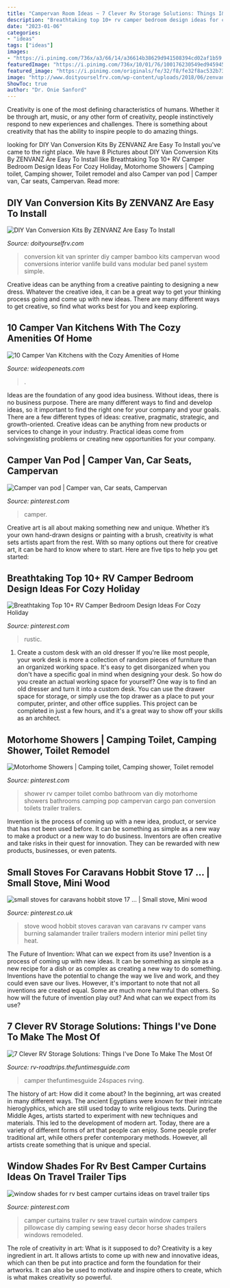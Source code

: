 ```yaml
---
title: "Campervan Room Ideas ~ 7 Clever Rv Storage Solutions: Things I&#039;ve Done To Make The Most Of"
description: "Breathtaking top 10+ rv camper bedroom design ideas for cozy holiday"
date: "2023-01-06"
categories:
- "ideas"
tags: ["ideas"]
images:
- "https://i.pinimg.com/736x/a3/66/14/a36614b38629d941508394cd02af1b59.jpg"
featuredImage: "https://i.pinimg.com/736x/10/01/76/100176230549ed94594501c1868612a0.jpg"
featured_image: "https://i.pinimg.com/originals/fe/32/f8/fe32f8ac532b73a6742cd04791249651.jpg"
image: "http://www.doityourselfrv.com/wp-content/uploads/2018/06/zenvanz-121-e1529341147574.jpg"
ShowToc: true
author: "Dr. Onie Sanford"
---
```



Creativity is one of the most defining characteristics of humans. Whether it be through art, music, or any other form of creativity, people instinctively respond to new experiences and challenges. There is something about creativity that has the ability to inspire people to do amazing things.

	

		
looking for DIY Van Conversion Kits By ZENVANZ Are Easy To Install you've came to the right place. We have 8 Pictures about DIY Van Conversion Kits By ZENVANZ Are Easy To Install like Breathtaking Top 10+ RV Camper Bedroom Design Ideas For Cozy Holiday, Motorhome Showers | Camping toilet, Camping shower, Toilet remodel and also Camper van pod | Camper van, Car seats, Campervan. Read more:
		
    
## DIY Van Conversion Kits By ZENVANZ Are Easy To Install

<img loading=lazy src="http://www.doityourselfrv.com/wp-content/uploads/2018/06/zenvanz-121-e1529341147574.jpg" onerror="this.onerror=null;this.src='https://tse4.mm.bing.net/th?id=OIP.d1i0psAOusW4tjuOFAStEwHaE8&amp;pid=15.1';" alt="DIY Van Conversion Kits By ZENVANZ Are Easy To Install">

_Source: doityourselfrv.com_

>conversion kit van sprinter diy camper bamboo kits campervan wood conversions interior vanlife build vans modular bed panel system simple. 

	

Creative ideas can be anything from a creative painting to designing a new dress. Whatever the creative idea, it can be a great way to get your thinking process going and come up with new ideas. There are many different ways to get creative, so find what works best for you and keep exploring.

    
## 10 Camper Van Kitchens With The Cozy Amenities Of Home

<img loading=lazy src="https://cdn0.wideopeneats.com/wp-content/uploads/2017/06/tumblr_o40wpnTy1J1utlngio1_1280.jpg" onerror="this.onerror=null;this.src='https://tse3.mm.bing.net/th?id=OIP.9C_B07DnCTrJd_ZlYhEaqgHaFn&amp;pid=15.1';" alt="10 Camper Van Kitchens with the Cozy Amenities of Home">

_Source: wideopeneats.com_

>. 

	

Ideas are the foundation of any good idea business. Without ideas, there is no business purpose. There are many different ways to find and develop ideas, so it important to find the right one for your company and your goals. There are a few different types of ideas: creative, pragmatic, strategic, and growth-oriented. Creative ideas can be anything from new products or services to change in your industry. Practical ideas come from solvingexisting problems or creating new opportunities for your company.

    
## Camper Van Pod | Camper Van, Car Seats, Campervan

<img loading=lazy src="https://i.pinimg.com/736x/a3/66/14/a36614b38629d941508394cd02af1b59.jpg" onerror="this.onerror=null;this.src='https://tse4.mm.bing.net/th?id=OIP.RqQMFz3_Upjn4bbdt3xGcQHaDm&amp;pid=15.1';" alt="Camper van pod | Camper van, Car seats, Campervan">

_Source: pinterest.com_

>camper. 

	

Creative art is all about making something new and unique. Whether it’s your own hand-drawn designs or painting with a brush, creativity is what sets artists apart from the rest. With so many options out there for creative art, it can be hard to know where to start. Here are five tips to help you get started: 

    
## Breathtaking Top 10+ RV Camper Bedroom Design Ideas For Cozy Holiday

<img loading=lazy src="https://i.pinimg.com/736x/10/01/76/100176230549ed94594501c1868612a0.jpg" onerror="this.onerror=null;this.src='https://tse2.mm.bing.net/th?id=OIP.T7fTW4i9ubRFs-LxudyG8AHaEj&amp;pid=15.1';" alt="Breathtaking Top 10+ RV Camper Bedroom Design Ideas For Cozy Holiday">

_Source: pinterest.com_

>rustic. 

	

1. Create a custom desk with an old dresser
If you're like most people, your work desk is more a collection of random pieces of furniture than an organized working space. It's easy to get disorganized when you don't have a specific goal in mind when designing your desk. So how do you create an actual working space for yourself? One way is to find an old dresser and turn it into a custom desk. You can use the drawer space for storage, or simply use the top drawer as a place to put your computer, printer, and other office supplies. This project can be completed in just a few hours, and it's a great way to show off your skills as an architect.

    
## Motorhome Showers | Camping Toilet, Camping Shower, Toilet Remodel

<img loading=lazy src="https://i.pinimg.com/736x/f1/b8/28/f1b828ebdc15d3122296e9376e78a123--camper-bathroom-rv-bathrooms.jpg" onerror="this.onerror=null;this.src='https://tse2.mm.bing.net/th?id=OIP.JfrEcMlEu0-rGV1ZADjadAHaIz&amp;pid=15.1';" alt="Motorhome Showers | Camping toilet, Camping shower, Toilet remodel">

_Source: pinterest.com_

>shower rv camper toilet combo bathroom van diy motorhome showers bathrooms camping pop campervan cargo pan conversion toilets trailer trailers. 

	

Invention is the process of coming up with a new idea, product, or service that has not been used before. It can be something as simple as a new way to make a product or a new way to do business. Inventors are often creative and take risks in their quest for innovation. They can be rewarded with new products, businesses, or even patents.

    
## Small Stoves For Caravans Hobbit Stove 17 … | Small Stove, Mini Wood

<img loading=lazy src="https://i.pinimg.com/originals/fe/32/f8/fe32f8ac532b73a6742cd04791249651.jpg" onerror="this.onerror=null;this.src='https://tse4.mm.bing.net/th?id=OIP.sStij8K8If7ZZDQYzdYLwgHaJ4&amp;pid=15.1';" alt="small stoves for caravans hobbit stove 17 … | Small stove, Mini wood">

_Source: pinterest.co.uk_

>stove wood hobbit stoves caravan van caravans rv camper vans burning salamander trailer trailers modern interior mini pellet tiny heat. 

	

The Future of Invention: What can we expect from its use?
Invention is a process of coming up with new ideas. It can be something as simple as a new recipe for a dish or as complex as creating a new way to do something. Inventions have the potential to change the way we live and work, and they could even save our lives. However, it's important to note that not all inventions are created equal. Some are much more harmful than others. So how will the future of invention play out? And what can we expect from its use?

    
## 7 Clever RV Storage Solutions: Things I&#039;ve Done To Make The Most Of

<img loading=lazy src="https://rv-roadtrips.thefuntimesguide.com/files/rv-basement-storage-idea.jpg" onerror="this.onerror=null;this.src='https://tse4.mm.bing.net/th?id=OIP.YPtqMDGED3HMxFV6IPXngAHaFj&amp;pid=15.1';" alt="7 Clever RV Storage Solutions: Things I&#039;ve Done To Make The Most Of">

_Source: rv-roadtrips.thefuntimesguide.com_

>camper thefuntimesguide 24spaces rving. 

	

The history of art: How did it come about?
In the beginning, art was created in many different ways. The ancient Egyptians were known for their intricate hieroglyphics, which are still used today to write religious texts. During the Middle Ages, artists started to experiment with new techniques and materials. This led to the development of modern art.
Today, there are a variety of different forms of art that people can enjoy. Some people prefer traditional art, while others prefer contemporary methods. However, all artists create something that is unique and special.

    
## Window Shades For Rv Best Camper Curtains Ideas On Travel Trailer Tips

<img loading=lazy src="https://i.pinimg.com/736x/73/d7/7d/73d77dd300d0d232805366a7063bdb1b.jpg" onerror="this.onerror=null;this.src='https://tse1.mm.bing.net/th?id=OIP.fX3PEMCBCECiof4E_phnEQHaLH&amp;pid=15.1';" alt="window shades for rv best camper curtains ideas on travel trailer tips">

_Source: pinterest.com_

>camper curtains trailer rv sew travel curtain window campers pillowcase diy camping sewing easy decor horse shades trailers windows remodeled. 

	

The role of creativity in art: What is it supposed to do?
Creativity is a key ingredient in art. It allows artists to come up with new and innovative ideas, which can then be put into practice and form the foundation for their artworks. It can also be used to motivate and inspire others to create, which is what makes creativity so powerful.

